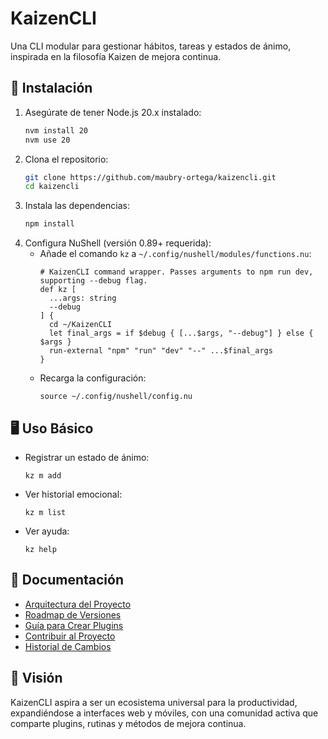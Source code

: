 # KaizenCLI

Una CLI modular para gestionar hábitos, tareas y estados de ánimo, inspirada en la filosofía Kaizen de mejora continua.

## 🚀 Instalación

1. Asegúrate de tener Node.js 20.x instalado:
   ```bash
   nvm install 20
   nvm use 20
   ```
2. Clona el repositorio:
   ```bash
   git clone https://github.com/maubry-ortega/kaizencli.git
   cd kaizencli
   ```
3. Instala las dependencias:
   ```bash
   npm install
   ```
4. Configura NuShell (versión 0.89+ requerida):
   - Añade el comando `kz` a `~/.config/nushell/modules/functions.nu`:
     ```nushell
     # KaizenCLI command wrapper. Passes arguments to npm run dev, supporting --debug flag.
     def kz [
       ...args: string
       --debug
     ] {
       cd ~/KaizenCLI
       let final_args = if $debug { [...$args, "--debug"] } else { $args }
       run-external "npm" "run" "dev" "--" ...$final_args
     }
     ```
   - Recarga la configuración:
     ```nushell
     source ~/.config/nushell/config.nu
     ```

## 🖥️ Uso Básico

- Registrar un estado de ánimo:
  ```nushell
  kz m add
  ```
- Ver historial emocional:
  ```nushell
  kz m list
  ```
- Ver ayuda:
  ```nushell
  kz help
  ```

## 📖 Documentación

- [Arquitectura del Proyecto](docs/ARCHITECTURE.md)
- [Roadmap de Versiones](docs/ROADMAP.md)
- [Guía para Crear Plugins](docs/PLUGINS.md)
- [Contribuir al Proyecto](CONTRIBUTING.md)
- [Historial de Cambios](CHANGELOG.md)

## 🌟 Visión

KaizenCLI aspira a ser un ecosistema universal para la productividad, expandiéndose a interfaces web y móviles, con una comunidad activa que comparte plugins, rutinas y métodos de mejora continua.
